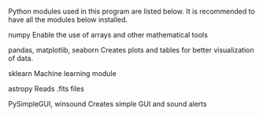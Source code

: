 Python modules used in this program are listed below.
It is recommended to have all the modules below installed.

numpy
    Enable the use of arrays and other mathematical tools

pandas, matplotlib, seaborn 
    Creates plots and tables for better visualization
    of data.
    
sklearn
    Machine learning module
    
astropy
    Reads .fits files

PySimpleGUI, winsound
    Creates simple GUI and sound alerts 
